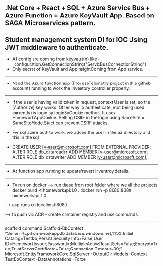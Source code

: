 **.Net Core + React + SQL + Azure Service Bus + Azure Function + Azure KeyVault App. Based on SAGA Microservices pattern.**
---

**Student management system DI for IOC Using JWT middleware to authenticate.**
--- 
- All config are coming from keyvault(n) like - _configuration.GetConnectionString("ServicBusConnectionString");
- Only secret of KeyVault and AppInsightComing from App service.

---
- Need the Azure function app (ProcessTelemetry project in this github account) running to work the Inventory controller properly.
---

- If the user is having valid token in request, context User is set, so the [Authorize] key works. Other way to authenticate, (not being used currently) is login by loginByCookie method. It uses HomeworkAppCookie. Setting CSRF in the login using SameSite = SameSiteMode.Strict can prevent CSRF attacks.

- For sql azure auth to work, we added the user in the az directory and this in the sql

- CREATE USER [v-user@microsoft.com] FROM EXTERNAL PROVIDER; ALTER ROLE db_datareader ADD MEMBER [v-user@microsoft.com]; ALTER ROLE db_datawriter ADD MEMBER [v-user@microsoft.com];

 --- 
- Az function app running to update/revert inventroy details.
 
---

- To run on docker --> run these from root folder where we all the projects docker build -t homeworkapi:1.0 . docker run -p 8080:8080 homeworkapi:1.0

--> app runs on localhost:8080

--> to push via ACR - create container registry and use commands

---
scaffold command Scaffold-DbContext "Server=tcp:homeworkappdb.database.windows.net,1433;Initial Catalog=TestDb;Persist Security Info=False;User ID=HomeworkIssuer;Password=;MultipleActiveResultSets=False;Encrypt=True;TrustServerCertificate=False;Connection Timeout=30;" Microsoft.EntityFrameworkCore.SqlServer -OutputDir Models -Context TestDbContext -DataAnnotations -Force

